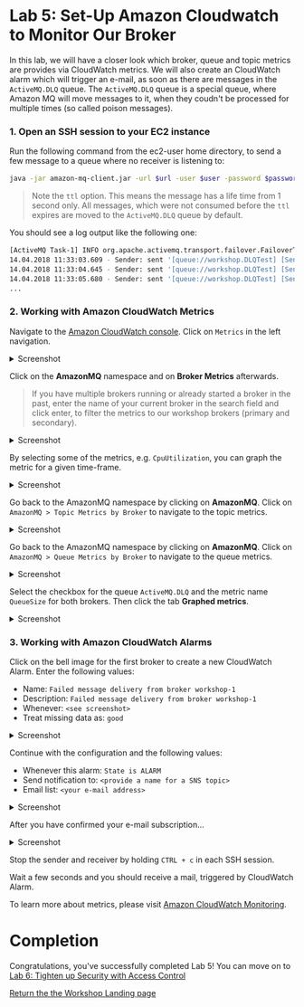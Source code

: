 # Lab 5: Set-Up Amazon Cloudwatch to Monitor Our Broker

In this lab, we will have a closer look which broker, queue and topic metrics are provides via CloudWatch metrics. We will also create an CloudWatch alarm which will trigger an e-mail, as soon as there are messages in the `ActiveMQ.DLQ` queue. The `ActiveMQ.DLQ` queue is a special queue, where Amazon MQ will move messages to it, when they coudn't be processed for multiple times (so called poison messages).

### 1. Open an SSH session to your EC2 instance 

Run the following command from the ec2-user home directory, to send a few message to a queue where no receiver is listening to:

``` bash
java -jar amazon-mq-client.jar -url $url -user $user -password $password -mode sender -type queue -destination workshop.DLQTest -name Sender-1 -ttl 1000
```

> Note the `ttl` option. This means the message has a life time from 1 second only. All messages, which were not consumed before the `ttl` expires are moved to the `ActiveMQ.DLQ` queue by default.

You should see a log output like the following one:

``` bash
[ActiveMQ Task-1] INFO org.apache.activemq.transport.failover.FailoverTransport - Successfully connected to ssl://b-4e4bfd69-7b83-4a27-9faf-4684cfa80443-1.mq.eu-central-1.amazonaws.com:61617
14.04.2018 11:33:03.609 - Sender: sent '[queue://workshop.DLQTest] [Sender-1] Message number 1'
14.04.2018 11:33:04.645 - Sender: sent '[queue://workshop.DLQTest] [Sender-1] Message number 2'
14.04.2018 11:33:05.680 - Sender: sent '[queue://workshop.DLQTest] [Sender-1] Message number 3'
...
```

### 2. Working with Amazon CloudWatch Metrics

Navigate to the [Amazon CloudWatch console](https://console.aws.amazon.com/cloudwatch). Click on `Metrics` in the left navigation.

<details><summary>Screenshot</summary><p>

![Amazon MQ workshop lab 5 step 2](/images/cloud-watch-Step2.png)

</p></details><p/>

Click on the **AmazonMQ** namespace and on **Broker Metrics** afterwards.

> If you have multiple brokers running or already started a broker in the past, enter the name of your current broker in the search field and click enter, to filter the metrics to our workshop brokers (primary and secondary).

<details><summary>Screenshot</summary><p>

![Amazon MQ workshop lab 5 step 3](/images/cloud-watch-Step3.png)

</p></details><p/>

By selecting some of the metrics, e.g. `CpuUtilization`, you can graph the metric for a given time-frame. 
<details><summary>Screenshot</summary><p>

![Amazon MQ workshop lab 5 step 4](/images/cloud-watch-Step4.png)

</p></details><p/>

Go back to the AmazonMQ namespace by clicking on **AmazonMQ**. Click on `AmazonMQ > Topic Metrics by Broker` to navigate to the topic metrics.
<details><summary>Screenshot</summary><p>

![Amazon MQ workshop lab 5 step 5](/images/cloud-watch-Step5.png)

</p></details><p/>

Go back to the AmazonMQ namespace by clicking on **AmazonMQ**. Click on `AmazonMQ > Queue Metrics by Broker` to navigate to the queue metrics.
<details><summary>Screenshot</summary><p>

![Amazon MQ workshop lab 5 step 6](/images/cloud-watch-Step6.png)

</p></details><p/>

Select the checkbox for the queue `ActiveMQ.DLQ` and the metric name `QueueSize` for both brokers. Then click the tab **Graphed metrics**.

<details><summary>Screenshot</summary><p>

![Amazon MQ workshop lab 5 step 7](/images/cloud-watch-Step7.png)

</p></details><p/>

### 3. Working with Amazon CloudWatch Alarms

Click on the bell image for the first broker to create a new CloudWatch Alarm. Enter the following values:

* Name: `Failed message delivery from broker workshop-1`
* Description: `Failed message delivery from broker workshop-1`
* Whenever: `<see screenshot>`
* Treat missing data as: `good`

<details><summary>Screenshot</summary><p>

![Amazon MQ workshop lab 5 step 8](/images/cloud-watch-Step8.png)

</p></details><p/>

Continue with the configuration and the following values:

* Whenever this alarm: `State is ALARM`
* Send notification to: `<provide a name for a SNS topic>`
* Email list: `<your e-mail address>`

<details><summary>Screenshot</summary><p>

![Amazon MQ workshop lab 5 step 9](/images/cloud-watch-Step9.png)

</p></details><p/>


After you have confirmed your e-mail subscription...

<details><summary>Screenshot</summary><p>

![Amazon MQ workshop lab 5 step 10](/images/cloud-watch-Step10.png)

</p></details><p/>

Stop the sender and receiver by holding `CTRL + c` in each SSH session.

Wait a few seconds and you should receive a mail, triggered by CloudWatch Alarm.

To learn more about metrics, please visit [Amazon CloudWatch Monitoring](https://docs.aws.amazon.com/AmazonCloudWatch/latest/monitoring/mq-metricscollected.html).

# Completion

Congratulations, you've successfully completed Lab 5! You can move on to [Lab 6: Tighten up Security with Access Control](/labs/lab-6.md)

[Return the the Workshop Landing page](/README.md)